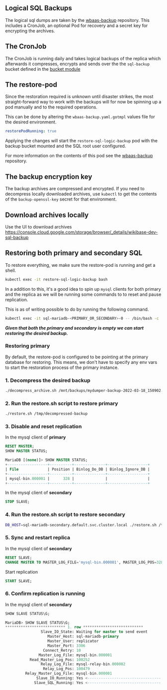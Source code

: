 ## Logical SQL Backups

The logical sql dumps are taken by the [wbaas-backup](https://github.com/wmde/wbaas-backup) repository. This includes a CronJob, an optional Pod for recovery and a secret key for encrypting the archives.

## The CronJob

The CronJob is running daily and takes logical backups of the replica which afterwards it compresses, encrypts and sends over the the `sql-backup` bucket defined in the [bucket module](../tf/modules/buckets/main.tf)

## The restore-pod

Since the restoration required is unknown until disaster strikes, the most straight-forward way to work with the backups will for now be spinning up a pod manually and to the required operations.

This can be done by altering the `wbaas-backup.yaml.gotmpl` values file for the desired environment.

```yml
restorePodRunning: true
```

Applying the changes will start the `restore-sql-logic-backup` pod with the backup bucket mounted and the SQL root user configured.

For more information on the contents of this pod see the [wbaas-backup](https://github.com/wmde/wbaas-backup) repository.

## The backup encryption key

The backup archives are compressed and encrypted. If you need to decompress locally downloaded archives, use `kubectl` to get the contents of the `backup-openssl-key` secret for that environment.

## Download archives locally

Use the UI to download archives https://console.cloud.google.com/storage/browser/_details/wikibase-dev-sql-backup

## Restoring both primary and secondary SQL

To restore everything, we make sure the restore-pod is running and get a shell.

```sh
kubectl exec -it restore-sql-logic-backup bash
```

In a addition to this, it's a good idea to spin up `mysql` clients for both primary and the replica as we will be running some commands to to reset and pause replication.

This is as of writing possible to do by running the following command.

```sh
kubectl exec -it sql-mariadb-<PRIMARY_OR_SECONDARY>-0 -- /bin/bash -c 'mysql -u root -p${MARIADB_ROOT_PASSWORD}'
```

***Given that both the primary and secondary is empty we can start restoring the desired backup.***

### Restoring primary

By default, the restore-pod is configured to be pointing at the primary database for restoring. This means, we don't have to specify any env vars to start the restoration process of the primary instance.

###  1. Decompress the desired backup

```sh
./decompress_archive.sh /mnt/backups/mydumper-backup-2022-03-18_150902.tar.gz /tmp/decompressed-backup
```

###  2. Run the restore.sh script to restore primary

```sh
./restore.sh /tmp/decompressed-backup
```

###  3. Disable and reset replication

In the mysql client of **primary**

```SQL
RESET MASTER;
SHOW MASTER STATUS;
```

```SQL
MariaDB [(none)]> SHOW MASTER STATUS;
+------------------+----------+--------------+------------------+
| File             | Position | Binlog_Do_DB | Binlog_Ignore_DB |
+------------------+----------+--------------+------------------+
| mysql-bin.000001 |      328 |              |                  |
+------------------+----------+--------------+------------------+
```

In the mysql client of **secondary**

```SQL
STOP SLAVE;
```

###  4. Run the restore.sh script to restore secondary

```sh
DB_HOST=sql-mariadb-secondary.default.svc.cluster.local ./restore.sh /tmp/decompressed-backup
```

###  5. Sync and restart replica

In the mysql client of **secondary**

```SQL
RESET SLAVE;
CHANGE MASTER TO MASTER_LOG_FILE='mysql-bin.000001', MASTER_LOG_POS=328;
```

Start replication

```SQL
START SLAVE;
```

###  6. Confirm replication is running


In the mysql client of **secondary**

```SQL
SHOW SLAVE STATUS\G;
```

```SQL
MariaDB> SHOW SLAVE STATUS\G;
*************************** 1. row ***************************
                Slave_IO_State: Waiting for master to send event
                   Master_Host: sql-mariadb-primary
                   Master_User: replicator
                   Master_Port: 3306
                 Connect_Retry: 10
               Master_Log_File: mysql-bin.000001
           Read_Master_Log_Pos: 100252
                Relay_Log_File: mysql-relay-bin.000002
                 Relay_Log_Pos: 100479
         Relay_Master_Log_File: mysql-bin.000001
              Slave_IO_Running: Yes <--------------------------------- GOOD
             Slave_SQL_Running: Yes <--------------------------------- GOOD

```
